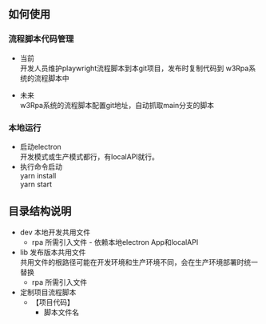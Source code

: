 ## 如何使用

### 流程脚本代码管理
- 当前   
开发人员维护playwright流程脚本到本git项目，发布时复制代码到 w3Rpa系统的流程脚本中

- 未来  
  w3Rpa系统的流程脚本配置git地址，自动抓取main分支的脚本

### 本地运行
- 启动electron   
开发模式或生产模式都行，有localAPI就行。
- 执行命令启动  
yarn install  
yarn start


## 目录结构说明
- dev 本地开发共用文件 
  - rpa 所需引入文件 - 依赖本地electron App和localAPI  
- lib 发布版本共用文件  
共用文件的根路径可能在开发环境和生产环境不同，会在生产环境部署时统一替换    
  - rpa 所需引入文件  
- 定制项目流程脚本
  - 【项目代码】
    - 脚本文件名